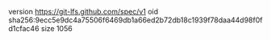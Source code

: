 version https://git-lfs.github.com/spec/v1
oid sha256:9ecc5e9dc4a75506f6469db1a66ed2b72db18c1939f78daa44d98f0fd1cfac46
size 1056
